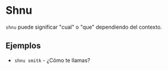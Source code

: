 # Shnu

`shnu` puede significar "cual" o "que" dependiendo del contexto.

## Ejemplos

- `shnu smitk` - ¿Cómo te llamas?

